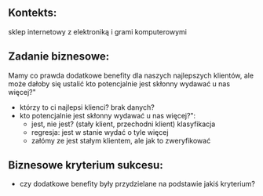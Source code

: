 ## Kontekts:
sklep internetowy z elektroniką i grami komputerowymi
## Zadanie biznesowe:
Mamy co prawda dodatkowe benefity dla naszych najlepszych klientów, ale może dałoby się ustalić kto potencjalnie jest skłonny wydawać u nas więcej?"
- którzy to ci najlepsi klienci? brak danych?
- kto potencjalnie jest skłonny wydawać u nas więcej?":
    -  jest, nie jest? (stały klient, przechodni klient) klasyfikacja
    - regresja: jest w stanie wydać o tyle więcej
    - załómy ze jest stałym klientem, ale jak to zweryfikować
## Biznesowe kryterium sukcesu:
- czy dodatkowe benefity były przydzielane na podstawie jakiś kryterium?
